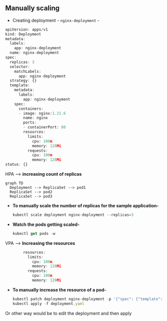 ## Manually scaling

- Creating deployment - `nginx-deployment` -

```jsx
apiVersion: apps/v1
kind: Deployment
metadata:
  labels:
    app: nginx-deployment
  name: nginx-deployment
spec:
  replicas: 3
  selector:
    matchLabels:
      app: nginx-deployment
  strategy: {}
  template:
    metadata:
      labels:
        app: nginx-deployment
    spec:
      containers:
      - image: nginx:1.21.6
        name: nginx
        ports:
        - containerPort: 80
        resources:
          limits:
            cpu: 100m
            memory: 128Mi
          requests:
            cpu: 100m
            memory: 128Mi
status: {}
```

HPA —> **increasing count of replicas**

```mermaid
graph TD
  Deployment --> ReplicaSet --> pod1
  ReplicaSet --> pod2
  ReplicaSet --> pod3
```

- **To manually scale the number of replicas for the sample application-**
    
    ```jsx
    kubectl scale deployment nginx-deployment --replicas=3
    ```
    
- **Watch the pods getting scaled-**
    
    ```jsx
    kubectl get pods -w
    ```
    

VPA —> **Increasing the resources**

```jsx
        resources:
          limits:
            cpu: 100m
            memory: 128Mi
          requests:
            cpu: 100m
            memory: 128Mi
```

- **To manually increase the resource of a pod-**
    
    ```jsx
    kubectl patch deployment nginx-deployment -p '{"spec": {"template": {"spec": {"containers": [{"name": "my-container", "resources": {"requests": {"cpu": "500m", "memory": "512Mi"}, "limits": {"cpu": "1000m", "memory": "1Gi"}}}]}}}}'
    kubectl apply -f deployment.yaml
    
    ```
    

Or other way would be to edit the deployment and then apply